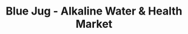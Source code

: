 ---
title: "Blue Jug - Alkaline Water & Health Market"
url: /conroe/blue-jug-alkaline-water-and-health-market/
shop: health food
---